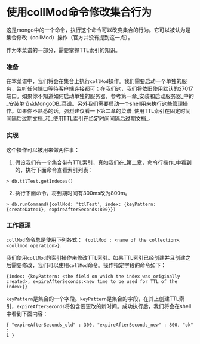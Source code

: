 # 使用collMod命令修改集合行为


这是mongo中的一个命令，执行这个命令可以改变集合的行为。它可以被认为是集合修改（collMod）操作（官方并没有提到这一点）。

作为本菜谱的一部分，需要掌握TTL索引的知识。


### 准备 ###
在本菜谱中，我们将会在集合上执行`collMod`操作。我们需要启动一个单独的服务，监听任何端口等待客户端连接都可；在我们这，我们将依旧使用默认的27017端口。如果你不知道如何启动单独的服务器，参考第一章_安装和启动服务器_中的_安装单节点MongoDB_菜谱。另外我们需要启动一个shell用来执行这些管理操作。如果你不熟悉的话，强烈建议看一下第二章的菜谱_使用TTL索引在固定时间间隔后过期文档_和_使用TTL索引在给定时间间隔后过期文档_。


### 实现 ###
这个操作可以被用来做两件事：
1. 假设我们有一个集合带有TTL索引，真如我们在_第二章，命令行操作_中看到的，执行下面命令查看索引列表：
```
> db.ttlTest.getIndexes()
```

2. 执行下面命令，将到期时间有300ms改为800m。
```
> db.runCommand({collMod: 'ttlTest', index: {keyPattern:
{createDate:1}, expireAfterSeconds:800}})
```


### 工作原理 ###
`collMod`命令总是使用下列各式：` {collMod : <name of the
collection>, <collmod operation>}.`

我们使用`collMod`的索引操作来修改TTL索引。如果TTL索引已经创建并且创建之后需要修改，我们可以使用`collMod`命令。操作指定字段的命令如下：
```
{index: {keyPattern: <the field on which the index was originally
created>, expireAfterSeconds:<new time to be used for TTL of the index>}}
```

`keyPattern`是集合的一个字段。`keyPattern`是集合的字段，在其上创建TTL索引，`expireAfterSeconds`将包含要更改的新时间。成功执行后，我们将会在shell中看到下面内容：
```
{ "expireAfterSeconds_old" : 300, "expireAfterSeconds_new" : 800, "ok" :
1 }
```
